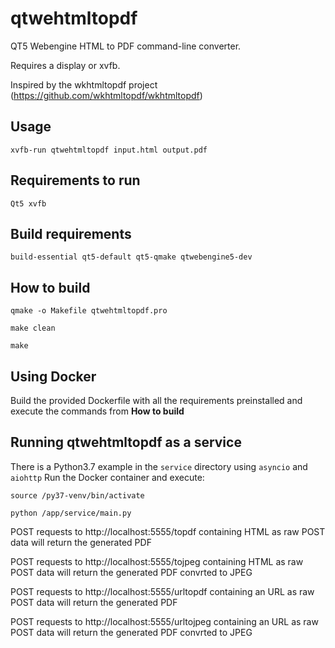 # qtwehtmltopdf
QT5 Webengine HTML to PDF command-line converter.

Requires a display or xvfb.

Inspired by the wkhtmltopdf project (https://github.com/wkhtmltopdf/wkhtmltopdf)

Usage
-----

```xvfb-run qtwehtmltopdf input.html output.pdf```


Requirements to run
------------------

```Qt5 xvfb ```


Build requirements
--------------------

``` build-essential qt5-default qt5-qmake qtwebengine5-dev ```

How to build
-------------------

``` qmake -o Makefile qtwehtmltopdf.pro ```

``` make clean ```

``` make ```


Using Docker
------------

Build the provided Dockerfile with all the requirements preinstalled and execute the commands from **How to build**


Running qtwehtmltopdf as a service
---------------------------------

There is a Python3.7 example in the `service` directory using `asyncio` and `aiohttp`
Run the Docker container and execute:

``` source /py37-venv/bin/activate ```

``` python /app/service/main.py ```

POST requests to http://localhost:5555/topdf containing HTML as raw POST data will return the generated PDF

POST requests to http://localhost:5555/tojpeg containing HTML as raw POST data will return the generated PDF convrted to JPEG

POST requests to http://localhost:5555/urltopdf containing an URL as raw POST data will return the generated PDF

POST requests to http://localhost:5555/urltojpeg containing an URL as raw POST data will return the generated PDF convrted to JPEG
